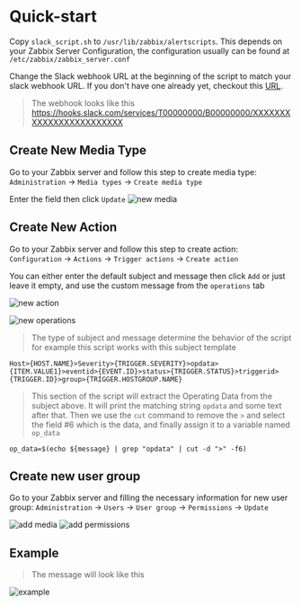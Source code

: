 # Quick-start

Copy ```slack_script.sh``` to ```/usr/lib/zabbix/alertscripts```. This depends on your Zabbix Server Configuration, the configuration usually can be found at ```/etc/zabbix/zabbix_server.conf```

Change the Slack webhook URL at the beginning of the script to match your slack webhook URL. If you don't have one already yet, checkout this [URL](https://api.slack.com/incoming-webhooks).

> The webhook looks like this 
https://hooks.slack.com/services/T00000000/B00000000/XXXXXXXXXXXXXXXXXXXXXXXX

## Create New Media Type

Go to your Zabbix server and follow this step to create media type: 
```Administration``` -> ```Media types``` -> ```Create media type```

Enter the field then click ```Update```
![new media](./images/zabbix-2.4_create_media.png)

## Create New Action

Go to your Zabbix server and follow this step to create action:
```Configuration``` -> ```Actions``` -> ```Trigger actions``` -> ```Create action```

You can either enter the default subject and message then click ```Add``` or just leave it empty, and use the custom message from the ```operations``` tab

![new action](./images/zabbbix-2.4_create_action.png)

![new operations](./images/zabbix-2.4_create_operations.png)

> The type of subject and message determine the behavior of the script for example this script works with this subject template 

```
Host>{HOST.NAME}>Severity>{TRIGGER.SEVERITY}>opdata>{ITEM.VALUE1}>eventid>{EVENT.ID}>status>{TRIGGER.STATUS}>triggerid>{TRIGGER.ID}>group>{TRIGGER.HOSTGROUP.NAME}
```

> This section of the script will extract the Operating Data from the subject above. It will print the matching string ```opdata``` and some text after that. Then we use the ```cut``` command to remove the ```>``` and select the field #6 which is the data, and finally assign it to a variable named ```op_data```

```
op_data=$(echo ${message} | grep "opdata" | cut -d ">" -f6)
```

## Create new user group 

Go to your Zabbix server and filling the necessary information for new user group:
```Administration``` -> ```Users``` -> ```User group``` -> ```Permissions``` -> ```Update```

![add media](./images/zabbix-2.4_create_usergroup.png)
![add permissions](./images/zabbix-2.4_create_permissions.png)

## Example

> The message will look like this 

![example](./images/example.png)
